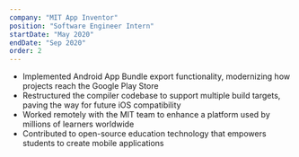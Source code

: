 ```yaml
---
company: "MIT App Inventor"
position: "Software Engineer Intern"
startDate: "May 2020"
endDate: "Sep 2020"
order: 2
---
```


- Implemented Android App Bundle export functionality, modernizing how projects reach the Google Play Store
- Restructured the compiler codebase to support multiple build targets, paving the way for future iOS compatibility
- Worked remotely with the MIT team to enhance a platform used by millions of learners worldwide
- Contributed to open-source education technology that empowers students to create mobile applications

